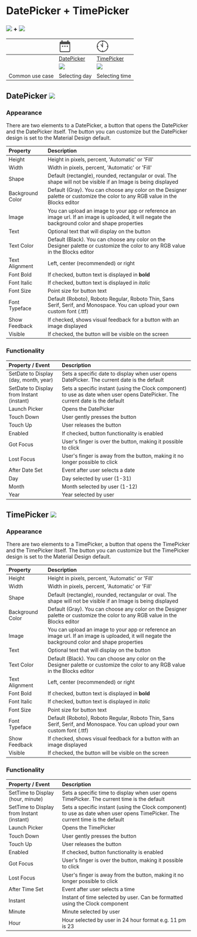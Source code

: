 # DatePicker + TimePicker

### ![](../../../../.gitbook/assets/datepicker-icon-1.png) +  ![](../../../../.gitbook/assets/timepicker-icon-2.png)

|  | ![](../../../../.gitbook/assets/datepicker-icon.png) | ![](../../../../.gitbook/assets/timepicker-icon.png) |
| :--- | :--- | :--- |
|  | [DatePicker](datepicker-+-timepicker.md#datepicker) | [TimePicker](datepicker-+-timepicker.md#timepicker) |
|  | ![](../../../../.gitbook/assets/datepicker.png) | ![](../../../../.gitbook/assets/timepicker.png) |
| Common use case | Selecting day | Selecting time |

## DatePicker ![](../../../../.gitbook/assets/datepicker-icon-2.png)  <a id="datepicker"></a>

### **Appearance**

There are two elements to a DatePicker, a button that opens the DatePicker and the DatePicker itself. The button you can customize but the DatePicker design is set to the Material Design default.

| Property | Description |
| :--- | :--- |
| Height | Height in pixels, percent, 'Automatic' or 'Fill' |
| Width | Width in pixels, percent, 'Automatic' or 'Fill' |
| Shape | Default \(rectangle\), rounded, rectangular or oval.  The shape will not be visible if an Image is being displayed |
| Background Color | Default \(Gray\). You can choose any color on the Designer palette or customize the color to any RGB value in the Blocks editor |
| Image | You can upload an image to your app or reference an image url. If an image is uploaded, it will negate the background color and shape properties |
| Text | Optional text that will display on the button |
| Text Color | Default \(Black\). You can choose any color on the Designer palette or customize the color to any RGB value in the Blocks editor |
| Text Alignment | Left, center \(recommended\) or right |
| Font Bold | If checked, button text is displayed in **bold** |
| Font Italic | If checked, button text is displayed in _italic_ |
| Font Size | Point size for button text |
| Font Typeface | Default \(Roboto\), Roboto Regular, Roboto Thin, Sans Serif, Serif, and Monospace. You can upload your own custom font \(.ttf\) |
| Show Feedback | If checked, shows visual feedback for a button with an image displayed |
| Visible | If checked, the button will be visible on the screen |

### Functionality

| Property / Event | Description |
| :--- | :--- |
| SetDate to Display \(day, month, year\) | Sets a specific date to display when user opens DatePicker. The current date is the default |
| SetDate to Display from Instant \(instant\) | Sets a specific instant \(using the Clock component\) to use as date when user opens DatePicker. The current date is the default |
| Launch Picker | Opens the DatePicker |
| Touch Down | User gently presses the button |
| Touch Up | User releases the button |
| Enabled | If checked, button functionality is enabled |
| Got Focus | User's finger is over the button, making it possible to click |
| Lost Focus | User's finger is away from the button, making it no longer possible to click |
| After Date Set | Event after user selects a date |
| Day | Day selected by user \(1-31\) |
| Month | Month selected by user \(1-12\) |
| Year | Year selected by user |

## TimePicker ![](../../../../.gitbook/assets/timepicker-icon-1.png)  <a id="timepicker"></a>

### **Appearance**

There are two elements to a TimePicker, a button that opens the TimePicker and the TimePicker itself. The button you can customize but the TimePicker design is set to the Material Design default.

| Property | Description |
| :--- | :--- |
| Height | Height in pixels, percent, 'Automatic' or 'Fill' |
| Width | Width in pixels, percent, 'Automatic' or 'Fill' |
| Shape | Default \(rectangle\), rounded, rectangular or oval.  The shape will not be visible if an Image is being displayed |
| Background Color | Default \(Gray\). You can choose any color on the Designer palette or customize the color to any RGB value in the Blocks editor |
| Image | You can upload an image to your app or reference an image url. If an image is uploaded, it will negate the background color and shape properties |
| Text | Optional text that will display on the button |
| Text Color | Default \(Black\). You can choose any color on the Designer palette or customize the color to any RGB value in the Blocks editor |
| Text Alignment | Left, center \(recommended\) or right |
| Font Bold | If checked, button text is displayed in **bold** |
| Font Italic | If checked, button text is displayed in _italic_ |
| Font Size | Point size for button text |
| Font Typeface | Default \(Roboto\), Roboto Regular, Roboto Thin, Sans Serif, Serif, and Monospace. You can upload your own custom font \(.ttf\) |
| Show Feedback | If checked, shows visual feedback for a button with an image displayed |
| Visible | If checked, the button will be visible on the screen |

### Functionality

| Property / Event | Description |
| :--- | :--- |
| SetTime to Display \(hour, minute\) | Sets a specific time to display when user opens TimePicker. The current time is the default |
| SetTime to Display from Instant \(instant\) | Sets a specific instant \(using the Clock component\) to use as date when user opens TimePicker. The current time is the default |
| Launch Picker | Opens the TimePicker |
| Touch Down | User gently presses the button |
| Touch Up | User releases the button |
| Enabled | If checked, button functionality is enabled |
| Got Focus | User's finger is over the button, making it possible to click |
| Lost Focus | User's finger is away from the button, making it no longer possible to click |
| After Time Set | Event after user selects a time |
| Instant | Instant of time selected by user. Can be formatted using the Clock component |
| Minute | Minute selected by user |
| Hour | Hour selected by user in 24 hour format e.g. 11 pm is 23 |

